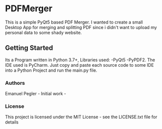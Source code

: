 # PDFMerger
This is a simple PyQt5 based PDF Merger. I wanted to create a small Desktop App for merging and splitting PDF since i didn't want to upload my personal data to some shady website.

## Getting Started

Its a Program written in Python 3.7+, Libraries used: -PyQt5 -PyPDF2. The IDE used is PyCharm. Just copy and paste each source code to some IDE into a Python Project and run the main.py file. 

### Authors
Emanuel Pegler - Initial work -

### License

This project is licensed under the MIT License - see the LICENSE.txt file for details
